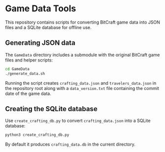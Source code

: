 # Game Data Tools

This repository contains scripts for converting BitCraft game data into JSON
files and a SQLite database for offline use.

## Generating JSON data

The `GameData` directory includes a submodule with the original BitCraft game
files and helper scripts:

```bash
cd GameData
./generate_data.sh
```

Running the script creates `crafting_data.json` and `travelers_data.json` in the
repository root along with a `data_version.txt` file containing the commit date
of the game data.

## Creating the SQLite database

Use `create_crafting_db.py` to convert `crafting_data.json` into a SQLite
database:

```bash
python3 create_crafting_db.py
```

By default it produces `crafting_data.db` in the current directory.
